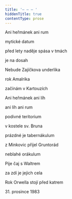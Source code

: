 ```yaml
---
title: '– – – '
hiddenTitle: true
contentType: prose
---
```


Ani heřmánek ani rum

mytické datum

před lety naděje spása v tmách

je na dosah

Nebude Zajíčkova underlika

rok Amalrika

začínám v Kartouzích

Ani heřmánek ani líh

ani líh ani rum

podivné teritorium

v kostele sv. Bruna

prázdné je tabernákulum

z Minkovic přijel Gruntorád

neblahé orákulum

Pije čaj s Waltrem

za zdí je jejich cela

Rok Orwella stojí před katrem

31\. prosince 1983
